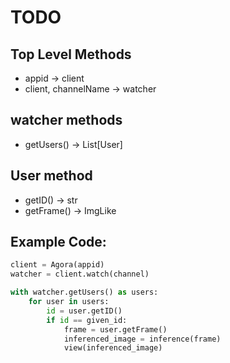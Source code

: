 # TODO

## Top Level Methods

- appid -> client
- client, channelName -> watcher

## watcher methods

- getUsers() -> List[User]

## User method

- getID() -> str
- getFrame() -> ImgLike


## Example Code:

```python
client = Agora(appid)
watcher = client.watch(channel)

with watcher.getUsers() as users:
	for user in users:
		id = user.getID()
		if id == given_id:
			frame = user.getFrame()
			inferenced_image = inference(frame)
			view(inferenced_image)
```
